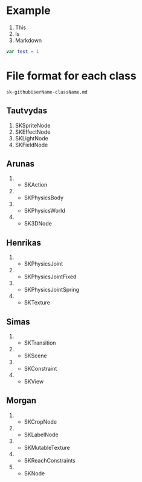 # Example

1. This
1. Is
1. Markdown

```Swift
var test = 1
```

# File format for each class

```
sk-githubUserName-className.md
```

## Tautvydas
1. SKSpriteNode
1. SKEffectNode
1. SKLightNode
1. SKFieldNode

## Arunas
1. + SKAction
1. + SKPhysicsBody
1. + SKPhysicsWorld
1. + SK3DNode

## Henrikas
1. + SKPhysicsJoint
1. + SKPhysicsJointFixed
1. + SKPhysicsJointSpring
1. + SKTexture

## Simas
1. + SKTransition
1. + SKScene
1. + SKConstraint
1. + SKView

## Morgan
1. + SKCropNode
1. + SKLabelNode
1. + SKMutableTexture
1. + SKReachConstraints
1. + SKNode
